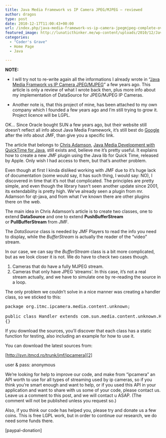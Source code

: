 ```yaml
---
title: Java Media Framework vs IP Camera JPEG/MJPEG – reviewed
author: dragos
type: post
date: 2010-12-17T11:00:43+00:00
url: /index.php/java-media-framework-vs-ip-camera-jpegmjpeg-complete-overview-sources/
featured_image: http://lunaticthinker.me/wp-content/uploads/2010/12/Java_logo-5.jpg
categories:
  - "Coder's Grave"
  - Home Page
  - Java

---
```

**NOTE:**
  
+ I will try not to re-write again all the informations I already wrote in &#8220;<a href="http://dragosc.itmcd.ro/it-stuff/java-media-framework-vs-ip-camera-jpegmjpeg/" target="_blank" rel="noopener noreferrer">Java Media Framwork vs IP Camera JPEG/MJPEG</a>&#8221; a few years ago. This article is only a review of what I wrote back then, plus more info about my implementation of DataSource for JPEG/MJPEG IP Cameras.<!--more-->


  
+ Another note is, that this project of mine, has been attached to my own company which I founded a few years ago and I&#8217;m still trying to grow it. Project licence will be LGPL.

OK&#8230; Since Oracle bought SUN a few years ago, but their website still doesn&#8217;t reflect all info about Java Media Framework, it&#8217;s still best do <a href="http://www.google.ro/search?aq=f&sourceid=chrome&ie=UTF-8&q=java+media+framework" target="_blank" rel="noopener noreferrer">Google</a> after the info about JMF, than give you a specific link.

The article that belongs to [Chris Adamson][1], <a href="http://www.onjava.com/pub/a/onjava/2002/12/23/jmf.html" target="_blank" rel="noopener noreferrer">Java Media Development with QuickTime for Java</a>, still exists and, believe me it&#8217;s pretty useful. It explains how to create a new JMF plugin using the Java lib for Quick Time, released by Apple. Only wish I had access to them, but that&#8217;s another problem.

Even though at first I kinda disliked working with JMF due to it&#8217;s huge lack of documentation (some would say, it has such thing, I would say: NO), I discovered in time that it&#8217;s not that complicated. The principles are pretty simple, and even though the library hasn&#8217;t seen another update since 2001, its extendability is pretty high. We&#8217;ve already seen a plugin from mr. Adamson for qt-java, and from what I&#8217;ve known there are other plugins there on the web.

The main idea in Chris Adamson&#8217;s article is to create two classes, one to extend **DataSource** and one to extend **PushBufferStream** or **PullBufferStream** from JMF.

The _DataSource_ class is needed by JMF Players to read the info you need to display, while the _BufferStream_ is actually the reader of the &#8220;video&#8221; stream.

In our case, we can say the _BufferStream_ class is a bit more complicated, but as we look closer it is not. We do have to check two cases though.

  1. Cameras that do have a fully MJPEG stream.
  2. Cameras that only have JPEG &#8216;streams&#8217;. In this case, it&#8217;s not a real stream actually, and we have to simulate one by re-reading the source in a loop.

The only problem we couldn&#8217;t solve in a nice manner was creating a handler class, so we sticked to this:

<pre class="prettyprint">package org.itmc.ipcamera.media.content.unknown;

public class Handler extends com.sun.media.content.unknown.Handler
{}</pre>

If you download the sources, you&#8217;ll discover that each class has a static function for testing, also including an example for how to use it.

You can download the latest sources from:
  
[http://svn.itmcd.ro/trunk/jmf/ipcamera][2]
  
user & pass: anonymous

We&#8217;re looking for help to improve our code, and make from &#8220;ipcamera&#8221; an API worth to use for all types of streaming used by ip cameras, so if you think you&#8217;re smart enough and want to help, or if you used this API in your application and want to share with us some of your code, please contact us. Leave us a comment to this post, and we will contact u ASAP. (The comment will not be published unless you request so.)

Also, if you think our code has helped you, please try and donate us a few coins. This is free LGPL work, but in order to continue our research, we do need some funds there.
  
[paypal-donation]

 [1]: http://www.onjava.com/pub/au/1045
 [2]: http://svn.itmcd.ro/trunk/jmf/ipcamera/